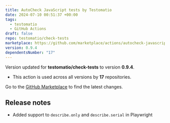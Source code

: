 ```yaml
---
title: AutoCheck JavaScript tests by Testomatio
date: 2024-07-10 00:51:37 +00:00
tags:
  - testomatio
  - GitHub Actions
draft: false
repo: testomatio/check-tests
marketplace: https://github.com/marketplace/actions/autocheck-javascript-tests-by-testomatio
version: 0.9.4
dependentsNumber: "17"
---
```



Version updated for **testomatio/check-tests** to version **0.9.4**.
- This action is used across all versions by **17** repositories.

Go to the [GitHub Marketplace](https://github.com/marketplace/actions/autocheck-javascript-tests-by-testomatio) to find the latest changes.

## Release notes

* Added support to `describe.only` and `describe.serial` in Playwright
